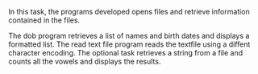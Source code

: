 In this task, the programs developed opens files and retrieve information contained in the files.

The dob program retrieves a list of names and birth dates and displays a formatted list.
The read text file program reads the textfile using a diffent character encoding.
The optional task retrieves a string from a file and counts all the vowels and displays the results.